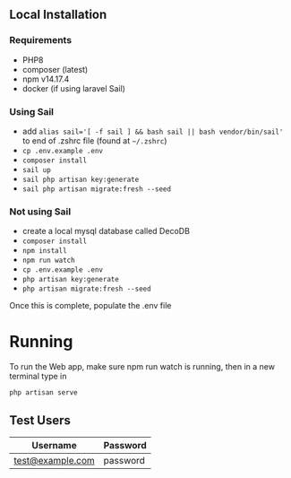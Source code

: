 ## Local Installation
### Requirements
- PHP8
- composer (latest)
- npm v14.17.4
- docker (if using laravel Sail)

### Using Sail
- add `alias sail='[ -f sail ] && bash sail || bash vendor/bin/sail'` to end of .zshrc file (found at `~/.zshrc`)
- `cp .env.example .env`
- `composer install`
- `sail up`
- `sail php artisan key:generate`
- `sail php artisan migrate:fresh --seed`



### Not using Sail
-   create a local mysql database called DecoDB
-   `composer install`
-   `npm install`
-   `npm run watch`
-   `cp .env.example .env`
-   `php artisan key:generate`
-   `php artisan migrate:fresh --seed`

Once this is complete, populate the .env file

# Running
To run the Web app, make sure npm run watch is running, then in a new terminal type in
```
php artisan serve
```

## Test Users
|  Username             |  Password  |
| --------------------- | -----------|
| test@example.com      | password   |



